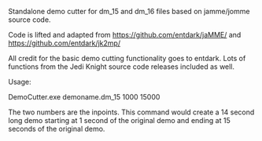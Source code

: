 
Standalone demo cutter for dm_15 and dm_16 files based on jamme/jomme source code.

Code is lifted and adapted from https://github.com/entdark/jaMME/ and https://github.com/entdark/jk2mp/

All credit for the basic demo cutting functionality goes to entdark. Lots of functions from the Jedi Knight source code releases included as well. 

Usage:

DemoCutter.exe demoname.dm_15 1000 15000

The two numbers are the inpoints. This command would create a 14 second long demo starting at 1 second of the original demo and ending at 15 seconds of the original demo.